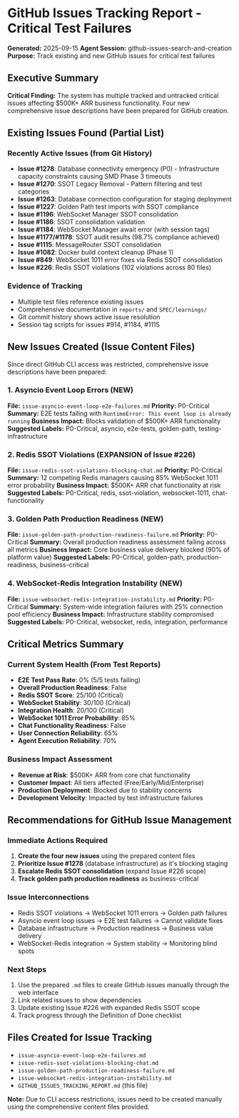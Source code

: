 # GitHub Issues Tracking Report - Critical Test Failures

**Generated:** 2025-09-15
**Agent Session:** github-issues-search-and-creation
**Purpose:** Track existing and new GitHub issues for critical test failures

## Executive Summary

**Critical Finding:** The system has multiple tracked and untracked critical issues affecting $500K+ ARR business functionality. Four new comprehensive issue descriptions have been prepared for GitHub creation.

## Existing Issues Found (Partial List)

### Recently Active Issues (from Git History)
- **Issue #1278**: Database connectivity emergency (P0) - Infrastructure capacity constraints causing SMD Phase 3 timeouts
- **Issue #1270**: SSOT Legacy Removal - Pattern filtering and test categories
- **Issue #1263**: Database connection configuration for staging deployment
- **Issue #1227**: Golden Path test imports with SSOT compliance
- **Issue #1196**: WebSocket Manager SSOT consolidation
- **Issue #1186**: SSOT consolidation validation
- **Issue #1184**: WebSocket Manager await error (with session tags)
- **Issue #1177/#1178**: SSOT audit results (98.7% compliance achieved)
- **Issue #1115**: MessageRouter SSOT consolidation
- **Issue #1082**: Docker build context cleanup (Phase 1)
- **Issue #849**: WebSocket 1011 error fixes via Redis SSOT consolidation
- **Issue #226**: Redis SSOT violations (102 violations across 80 files)

### Evidence of Tracking
- Multiple test files reference existing issues
- Comprehensive documentation in `reports/` and `SPEC/learnings/`
- Git commit history shows active issue resolution
- Session tag scripts for issues #914, #1184, #1115

## New Issues Created (Issue Content Files)

Since direct GitHub CLI access was restricted, comprehensive issue descriptions have been prepared:

### 1. Asyncio Event Loop Errors (NEW)
**File:** `issue-asyncio-event-loop-e2e-failures.md`
**Priority:** P0-Critical
**Summary:** E2E tests failing with `RuntimeError: This event loop is already running`
**Business Impact:** Blocks validation of $500K+ ARR functionality
**Suggested Labels:** P0-Critical, asyncio, e2e-tests, golden-path, testing-infrastructure

### 2. Redis SSOT Violations (EXPANSION of Issue #226)
**File:** `issue-redis-ssot-violations-blocking-chat.md`
**Priority:** P0-Critical
**Summary:** 12 competing Redis managers causing 85% WebSocket 1011 error probability
**Business Impact:** $500K+ ARR chat functionality at risk
**Suggested Labels:** P0-Critical, redis, ssot-violation, websocket-1011, chat-functionality

### 3. Golden Path Production Readiness (NEW)
**File:** `issue-golden-path-production-readiness-failure.md`
**Priority:** P0-Critical
**Summary:** Overall production readiness assessment failing across all metrics
**Business Impact:** Core business value delivery blocked (90% of platform value)
**Suggested Labels:** P0-Critical, golden-path, production-readiness, business-critical

### 4. WebSocket-Redis Integration Instability (NEW)
**File:** `issue-websocket-redis-integration-instability.md`
**Priority:** P0-Critical
**Summary:** System-wide integration failures with 25% connection pool efficiency
**Business Impact:** Infrastructure stability compromised
**Suggested Labels:** P0-Critical, websocket, redis, integration, performance

## Critical Metrics Summary

### Current System Health (From Test Reports)
- **E2E Test Pass Rate**: 0% (5/5 tests failing)
- **Overall Production Readiness**: False
- **Redis SSOT Score**: 25/100 (Critical)
- **WebSocket Stability**: 30/100 (Critical)
- **Integration Health**: 20/100 (Critical)
- **WebSocket 1011 Error Probability**: 85%
- **Chat Functionality Readiness**: False
- **User Connection Reliability**: 65%
- **Agent Execution Reliability**: 70%

### Business Impact Assessment
- **Revenue at Risk**: $500K+ ARR from core chat functionality
- **Customer Impact**: All tiers affected (Free/Early/Mid/Enterprise)
- **Production Deployment**: Blocked due to stability concerns
- **Development Velocity**: Impacted by test infrastructure failures

## Recommendations for GitHub Issue Management

### Immediate Actions Required
1. **Create the four new issues** using the prepared content files
2. **Prioritize Issue #1278** (database infrastructure) as it's blocking staging
3. **Escalate Redis SSOT consolidation** (expand Issue #226 scope)
4. **Track golden path production readiness** as business-critical

### Issue Interconnections
- Redis SSOT violations → WebSocket 1011 errors → Golden path failures
- Asyncio event loop issues → E2E test failures → Cannot validate fixes
- Database infrastructure → Production readiness → Business value delivery
- WebSocket-Redis integration → System stability → Monitoring blind spots

### Next Steps
1. Use the prepared `.md` files to create GitHub issues manually through the web interface
2. Link related issues to show dependencies
3. Update existing Issue #226 with expanded Redis SSOT scope
4. Track progress through the Definition of Done checklist

## Files Created for Issue Tracking
- `issue-asyncio-event-loop-e2e-failures.md`
- `issue-redis-ssot-violations-blocking-chat.md`
- `issue-golden-path-production-readiness-failure.md`
- `issue-websocket-redis-integration-instability.md`
- `GITHUB_ISSUES_TRACKING_REPORT.md` (this file)

**Note:** Due to CLI access restrictions, issues need to be created manually using the comprehensive content files provided.
